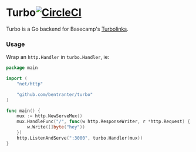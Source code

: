 # Turbo[![CircleCI](https://circleci.com/gh/bentranter/turbo.svg?style=svg)](https://circleci.com/gh/bentranter/turbo)

Turbo is a Go backend for Basecamp's [Turbolinks](https://github.com/turbolinks/turbolinks).

### Usage

Wrap an `http.Handler` in `turbo.Handler`, ie:

```go
package main

import (
    "net/http"

    "github.com/bentranter/turbo"
)

func main() {
    mux := http.NewServeMux()
    mux.HandleFunc("/", func(w http.ResponseWriter, r *http.Request) {
        w.Write([]byte("hey"))
    })
    http.ListenAndServe(":3000", turbo.Handler(mux))
}
```
